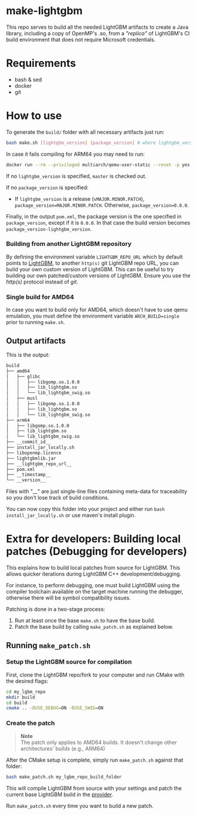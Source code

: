 # make-lightgbm

This repo serves to build all the needed LightGBM artifacts to create a Java library, including a copy of OpenMP's .so, from a *"replica"* of LightGBM's CI build environment that does not require Microsoft credentials.

# Requirements

- bash & sed
- docker
- git

# How to use

To generate the `build/` folder with all necessary artifacts just run:

```bash
bash make.sh [lightgbm_version] [package_version] # where lightgbm_version is any of (commit_id, tag, branch)
```

In case it fails compiling for ARM64 you may need to run:
```bash
docker run --rm --privileged multiarch/qemu-user-static --reset -p yes
```

If no `lightgbm_version` is specified, `master` is checked out.

If no `package_version` is specified:
 - If `lightgbm_version` is a release (`vMAJOR.MINOR.PATCH`), `package_version=MAJOR.MINOR.PATCH`.
 Otherwise, `package_version=0.0.0`.
 
Finally, in the output `pom.xml`, the package version is the one specified in `package_version`, except if it is `0.0.0`. In that case the build version becomes `package_version-lightgbm_version`.

### Building from another LightGBM repository

By defining the environment variable `LIGHTGBM_REPO_URL` which by default points to [LightGBM](https://github.com/microsoft/LightGBM), to another `http(s)` git LightGBM repo URL, you can build your own custom version of LightGBM. This can be useful to try building our own patched/custom versions of LightGBM. Ensure you use the _http(s)_ protocol instead of _git_.

### Single build for AMD64

In case you want to build only for AMD64, which doesn't have to use qemu emulation, you must define the environment variable `ARCH_BUILD=single` prior to running `make.sh`.

## Output artifacts

This is the output:
```bash
build
├── amd64
│   ├── glibc
│   │   ├── libgomp.so.1.0.0
│   │   ├── lib_lightgbm.so
│   │   └── lib_lightgbm_swig.so
│   ├── musl
│   │   ├── libgomp.so.1.0.0
│   │   ├── lib_lightgbm.so
│   │   └── lib_lightgbm_swig.so
├── arm64
│   ├── libgomp.so.1.0.0
│   ├── lib_lightgbm.so
│   └── lib_lightgbm_swig.so
├── __commit_id__
├── install_jar_locally.sh
├── libopenmp.licence
├── lightgbmlib.jar
├── __lightgbm_repo_url__
├── pom.xml
├── __timestamp__
└── __version__
```

Files with "__" are just single-line files containing meta-data for traceability so you don't lose track of build conditions.

You can now copy this folder into your project and either run `bash install_jar_locally.sh` or use maven's install plugin.


# Extra for developers: Building local patches (Debugging for developers)

This explains how to build local patches from source for LightGBM. This allows quicker iterations during LightGBM C++ 
development/debugging. 

For instance, to perform debugging, one must build LightGBM using the compiler toolchain available 
on the target machine running the debugger, otherwise there will be symbol compatibility issues.

Patching is done in a two-stage process:
1. Run at least once the base `make.sh` to have the base build.
2. Patch the base build by calling `make_patch.sh` as explained below.

## Running `make_patch.sh`

### Setup the LightGBM source for compilation

First, clone the LightGBM repo/fork to your computer and run CMake with the desired flags:
```bash
cd my_lgbm_repo
mkdir build
cd build
cmake .. -DUSE_DEBUG=ON -DUSE_SWIG=ON
```

### Create the patch

> **Note**  
The patch only applies to AMD64 builds. It doesn't change other architectures' builds (e.g., ARM64) 

After the CMake setup is complete, simply run `make_patch.sh` against that folder:
```bash
bash make_patch.sh my_lgbm_repo_build_folder
```

This will compile LightGBM from source with your settings and patch the current base LightGBM build in the [provider](https://github.com/feedzai/feedzai-openml-java/tree/master/openml-lightgbm/lightgbm-builder).

Run `make_patch.sh` every time you want to build a new patch.
